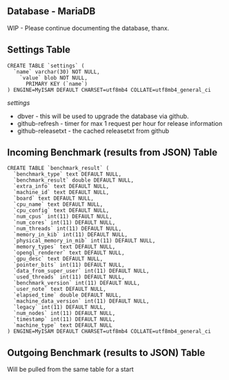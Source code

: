 Database - MariaDB
------------------

WIP - Please continue documenting the database, thanx.

Settings Table
-----------------
```
CREATE TABLE `settings` (
  `name` varchar(30) NOT NULL,
    `value` blob NOT NULL,
      PRIMARY KEY (`name`)
) ENGINE=MyISAM DEFAULT CHARSET=utf8mb4 COLLATE=utf8mb4_general_ci
```

*settings*
 - dbver - this will be used to upgrade the database via github.
 - github-refresh - timer for max 1 request per hour for release information
 - github-releasetxt - the cached releasetxt from github


Incoming Benchmark (results from JSON) Table
--------------------------------------
```
CREATE TABLE `benchmark_result` (
  `benchmark_type` text DEFAULT NULL,
  `benchmark_result` double DEFAULT NULL,
  `extra_info` text DEFAULT NULL,
  `machine_id` text DEFAULT NULL,
  `board` text DEFAULT NULL,
  `cpu_name` text DEFAULT NULL,
  `cpu_config` text DEFAULT NULL,
  `num_cpus` int(11) DEFAULT NULL,
  `num_cores` int(11) DEFAULT NULL,
  `num_threads` int(11) DEFAULT NULL,
  `memory_in_kib` int(11) DEFAULT NULL,
  `physical_memory_in_mib` int(11) DEFAULT NULL,
  `memory_types` text DEFAULT NULL,
  `opengl_renderer` text DEFAULT NULL,
  `gpu_desc` text DEFAULT NULL,
  `pointer_bits` int(11) DEFAULT NULL,
  `data_from_super_user` int(11) DEFAULT NULL,
  `used_threads` int(11) DEFAULT NULL,
  `benchmark_version` int(11) DEFAULT NULL,
  `user_note` text DEFAULT NULL,
  `elapsed_time` double DEFAULT NULL,
  `machine_data_version` int(11) DEFAULT NULL,
  `legacy` int(11) DEFAULT NULL,
  `num_nodes` int(11) DEFAULT NULL,
  `timestamp` int(11) DEFAULT NULL,
  `machine_type` text DEFAULT NULL
) ENGINE=MyISAM DEFAULT CHARSET=utf8mb4 COLLATE=utf8mb4_general_ci
```

Outgoing Benchmark (results to JSON) Table
-----------------------------------
Will be pulled from the same table for a start
